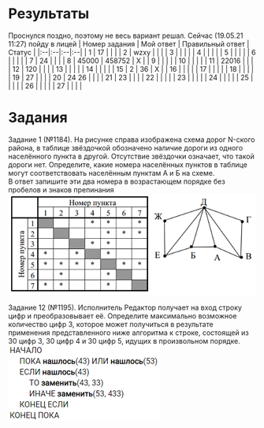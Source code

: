 # Результаты
Проснулся поздно, поэтому не весь вариант решал. Сейчас (19.05.21 11:27) пойду в лицей
| Номер задания | Мой ответ | Правильный ответ | Статус |
|:--|:--|:--|:--|
| 1 | 17 |  |  |
| 2 | wzxy |  |  |
| 3 |  |  |  |
| 4 |  |  |  |
| 5 |  |  |  |
| 6 |  |  |  |
| 7 | 24 |  |  |
| 8 | 45000 | 458752 | X |
| 9 |  |  |  |
| 10 |  |  |  |
| 11 | 22016 |  |  |
| 12 | 120 |  |  |
| 13 |  |  |  |
| 14 |  |  |  |
| 15 | 2 | 36 | X |
| 16 |  |  |  |
| 17 |  |  |  |
| 18 |  |  |  |
| 19 | 27 |  |  |
| 20 | 24 26 |  |  |
| 21 | 23 |  |  |
| 22 |  |  |  |
| 23 |  |  |  |
| 24 |  |  |  |
| 25 |  |  |  |
| 26 |  |  |  |
| 27 |  |  |  |

# Задания
Задание 1 (№1184).
На рисунке справа изображена схема дорог N-ского района, в таблице звёздочкой обозначено наличие дороги из одного населённого пункта в другой. Отсутствие звёздочки означает, что такой дороги нет. Определите, какие номера населённых пунктов в таблице могут соответствовать населённым пунктам А и Б на схеме.  
В ответ запишите эти два номера в возрастающем порядке без пробелов и знаков препинания
![1](task_1.png)

Задание 12 (№1195).
Исполнитель Редактор получает на вход строку цифр и преобразовывает её.
Определите максимально возможное количество цифр 3, которое может получиться в результате применения представленного ниже алгоритма к строке, состоящей из 30 цифр 3, 30 цифр 4 и 30 цифр 5, идущих в произвольном порядке.
![12](task_12.png)
